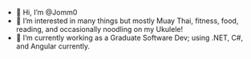 - 👋 Hi, I’m @Jomm0
- 👀 I’m interested in many things but mostly Muay Thai, fitness, food, reading, and occasionally noodling on my Ukulele!
- 🌱 I’m currently working as a Graduate Software Dev; using .NET, C#, and Angular currently.

<!---
Jomm0/Jomm0 is a ✨ special ✨ repository because its `README.md` (this file) appears on your GitHub profile.
You can click the Preview link to take a look at your changes.
--->
